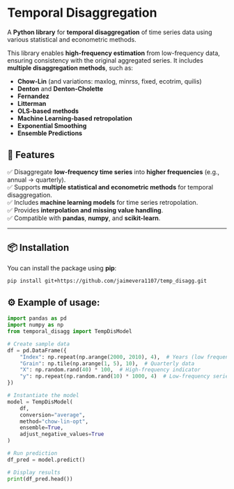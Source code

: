 # Temporal Disaggregation

A **Python library** for **temporal disaggregation** of time series data using various statistical and econometric methods.

This library enables **high-frequency estimation** from low-frequency data, ensuring consistency with the original aggregated series. It includes **multiple disaggregation methods**, such as:

- **Chow-Lin** (and variations: maxlog, minrss, fixed, ecotrim, quilis)
- **Denton** and **Denton-Cholette**
- **Fernandez**
- **Litterman**
- **OLS-based methods**
- **Machine Learning-based retropolation**
- **Exponential Smoothing**
- **Ensemble Predictions**

## 🚀 **Features**
✅ Disaggregate **low-frequency time series** into **higher frequencies** (e.g., annual → quarterly).  
✅ Supports **multiple statistical and econometric methods** for temporal disaggregation.  
✅ Includes **machine learning models** for time series retropolation.  
✅ Provides **interpolation and missing value handling**.  
✅ Compatible with **pandas**, **numpy**, and **scikit-learn**.  

---

## 📦 **Installation**
You can install the package using **pip**:

```bash
pip install git+https://github.com/jaimevera1107/temp_disagg.git
```

## ⚙️ **Example of usage**:

```python
import pandas as pd
import numpy as np
from temporal_disagg import TempDisModel

# Create sample data
df = pd.DataFrame({
    "Index": np.repeat(np.arange(2000, 2010), 4),  # Years (low frequency)
    "Grain": np.tile(np.arange(1, 5), 10),  # Quarterly data
    "X": np.random.rand(40) * 100,  # High-frequency indicator
    "y": np.repeat(np.random.rand(10) * 1000, 4)  # Low-frequency series
})

# Instantiate the model
model = TempDisModel(
    df, 
    conversion="average", 
    method="chow-lin-opt", 
    ensemble=True, 
    adjust_negative_values=True
)

# Run prediction
df_pred = model.predict()

# Display results
print(df_pred.head())

```